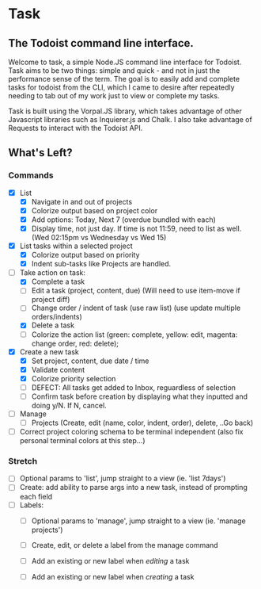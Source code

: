 # Task
## The Todoist command line interface.

Welcome to task, a simple Node.JS command line interface for Todoist. Task aims to be two things: simple and quick - and not in just the performance sense of the term. The goal is to easily add and complete tasks for todoist from the CLI, which I came to desire after repeatedly needing to tab out of my work just to view or complete my tasks. 

Task is built using the Vorpal.JS library, which takes advantage of other Javascript libraries such as Inquierer.js and Chalk. I also take advantage of Requests to interact with the Todoist API.

## What's Left?
### Commands
- [x] List
  - [x] Navigate in and out of projects
  - [x] Colorize output based on project color
  - [x] Add options: Today, Next 7 (overdue bundled with each)
  - [x] Display time, not just day. If time is not 11:59, need to list as well. (Wed 02:15pm vs Wednesday vs Wed 15)
- [x] List tasks within a selected project
  - [x] Colorize output based on priority
  - [x] Indent sub-tasks like Projects are handled.
- [ ] Take action on task: 
  - [x] Complete a task
  - [ ] Edit a task (project, content, due) (Will need to use item-move if project diff)
  - [ ] Change order / indent of task (use raw list) (use update multiple orders/indents) 
  - [x] Delete a task
  - [ ] Colorize the action list (green: complete, yellow: edit, magenta: change order, red: delete);
- [x] Create a new task
  - [x] Set project, content, due date / time
  - [x] Validate content
  - [x] Colorize priority selection
  - [ ] DEFECT: All tasks get added to Inbox, reguardless of selection
  - [ ] Confirm task before creation by displaying what they inputted and doing y/N. If N, cancel.
- [ ] Manage
  - [ ] Projects (Create, edit (name, color, indent, order), delete, ..Go back)
- [ ] Correct project coloring schema to be terminal independent (also fix personal terminal colors at this step...)

### Stretch
- [ ] Optional params to 'list', jump straight to a view (ie. 'list 7days')
- [ ] Create: add ability to parse args into a new task, instead of prompting each field
- [ ] Labels:
  - [ ] Optional params to 'manage', jump straight to a view (ie. 'manage projects')
  - [ ] Create, edit, or delete a label from the manage command
  - [ ] Add an existing or new label when *editing* a task
  - [ ] Add an existing or new label when *creating* a task
   
